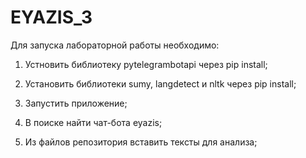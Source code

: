 # EYAZIS_3

Для запуска лабораторной работы необходимо:

1) Устновить библиотеку pytelegrambotapi через pip install;

2) Установить библиотеки sumy, langdetect и nltk через pip install;

3) Запустить приложение;

4) В поиске найти чат-бота eyazis;

5) Из файлов репозитория вставить тексты для анализа;

